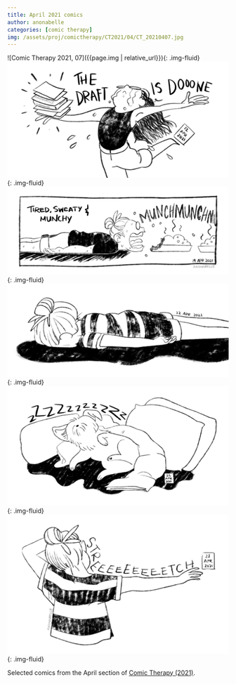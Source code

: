 ```yaml
---
title: April 2021 comics
author: anonabelle
categories: [comic therapy]
img: /assets/proj/comictherapy/CT2021/04/CT_20210407.jpg
---
```


![Comic Therapy 2021, 07]({{page.img | relative_url}}){: .img-fluid}
![Comic Therapy 2021, 12](/assets/proj/comictherapy/CT2021/04/CT_20210412.jpg){: .img-fluid}
![Comic Therapy 2021, 19](/assets/proj/comictherapy/CT2021/04/CT_20210419.jpg){: .img-fluid}
![Comic Therapy 2021, 22](/assets/proj/comictherapy/CT2021/04/CT_20210422.jpg){: .img-fluid}
![Comic Therapy 2021, 25](/assets/proj/comictherapy/CT2021/04/CT_20210425.jpg){: .img-fluid}
![Comic Therapy 2021, 28](/assets/proj/comictherapy/CT2021/04/CT_20210428.jpg){: .img-fluid}

<div class="blogtext" markdown='1'>
Selected comics from the April section of <a href="/comictherapy">Comic Therapy (2021)</a>.
</div>

